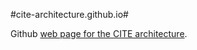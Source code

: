#cite-architecture.github.io#


Github [web page for the CITE architecture](http://cite-architecture.github.io/).
